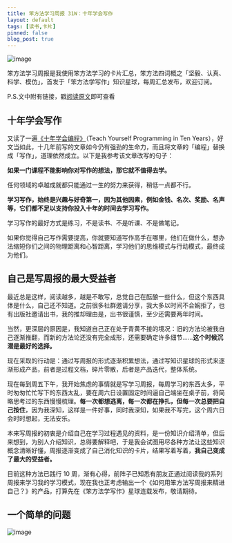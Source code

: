 ```yaml
---
title: 笨方法学习周报 31W：十年学会写作
layout: default
tags: [读书,卡片]
pinned: false
blog_post: true
---
```



![image](http://upload-images.jianshu.io/upload_images/32598-6f182b72d2217d16?imageMogr2/auto-orient/strip%7CimageView2/2/w/1240)

笨方法学习周报是我使用笨方法学习的卡片汇总，笨方法四词概之「坚毅、认真、科学、模仿」，首发于「笨方法学写作」知识星球，每周汇总发布，欢迎订阅。

P.S.文中附有链接，戳[阅读原文](https://www.jianshu.com/nb/25728012)即可查看

## 十年学会写作

又读了一遍[《十年学会编程》](http://www.cnblogs.com/TimePartners/articles/1177079.html)（Teach Yourself Programming in Ten Years），好文当如此，十几年前写的文章如今仍有强劲的生命力，而且将文章的「编程」替换成「写作」，道理依然成立。以下是我参考该文章改写的句子：

**如果一门课程不能影响你对写作的想法，那它就不值得去学。**

任何领域的卓越成就都只能通过一生的努力来获得，稍低一点都不行。

**学习写作，始终是兴趣与好奇第一，因为其他因素，例如金钱、名次、奖励、名声等，它们都不足以支持你投入十年的时间去学习写作。**

学习写作的最好方式是练习，不是读书、不是听课、不是做笔记。

如果你觉得自己写作需要提高，你就要知道写作高手在哪里，他们在做什么，想办法缩短你们之间的物理距离和心智距离，学习他们的思维模式与行动模式，最终成为他们。


## 自己是写周报的最大受益者

最近总是这样，阅读越多，越是不敢写，总觉自己在酝酿一些什么，但这个东西具体是什么，自己还不知道。之前很多社群邀请分享，我大多以时间不合婉拒了，也有出版社邀请出书，我的推却理由是，出书很谨慎，至少还需要两年时间。

当然，更深层的原因是，我知道自己正在处于青黄不接的境况：旧的方法论被我自己逐渐推翻，而新的方法论还没有完全成形，还需要确定许多细节……**这个时候沉潜是最好的选择。** ​​​​

现在采取的行动是：通过写周报的形式逐渐积累想法，通过写知识星球的形式来逐渐形成产品，前者是过程文档，碎片零散，后者是产品迭代，整体系统。

现在每到周五下午，我开始焦虑的事情就是写学习周报，每周学习的东西太多，平时匆匆忙忙写下的东西太乱，要在周六日设置固定时间逼自己端坐在桌子前，将简略思考过的东西慢慢梳理。**每一次都想逃离，每一次都在挣扎，但每一次总要把自己按住**，因为我深知，这样是一件好事，同时我深知，如果我不写完，这个周六日会时时想起，无法安乐。

本来写周报的初衷是介绍自己在学习过程遇见的资料，是一份知识介绍清单，但后来想到，为别人介绍知识，总得要解释吧，于是我会试图用尽各种方法让这些知识概念清晰好懂，周报逐渐变成了自己消化知识的卡片，结果写着写着，**我自己变成了最大的受益者。**

目前这种方法已践行 10 周，渐有心得，前阵子已知悉有朋友正通过阅读我的系列周报来学习我的学习模式，现在我也正考虑输出一个《如何用笨方法写周报来精进自己？》的产品，打算先在《笨方法学写作》星球连载发布，敬请期待。

## 一个简单的问题

![image](http://upload-images.jianshu.io/upload_images/32598-1b94da366bc22210?imageMogr2/auto-orient/strip%7CimageView2/2/w/1240)